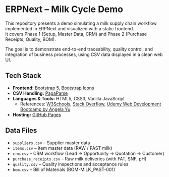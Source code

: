 # ERPNext – Milk Cycle Demo

This repository presents a demo simulating a milk supply chain workflow implemented in ERPNext and visualized with a static frontend.  
It covers Phase 1 (Setup, Master Data, CRM) and Phase 2 (Purchase Receipts, Quality, BOM).

The goal is to demonstrate end-to-end traceability, quality control, and integration of business processes, using CSV data displayed in a clean web UI.

## Tech Stack

- **Frontend:** [Bootstrap 5](https://getbootstrap.com/), [Bootstrap Icons](https://icons.getbootstrap.com/)
- **CSV Handling:** [PapaParse](https://www.papaparse.com/)
- **Languages & Tools:** HTML5, CSS3, Vanilla JavaScript
  - References: [W3Schools](https://www.w3schools.com/), [Stack Overflow](https://stackoverflow.com/), [Udemy Web Development Bootcamp by Angela Yu](https://www.udemy.com/course/the-complete-web-development-bootcamp/)
- **Hosting:** [GitHub Pages](https://pages.github.com/)

## Data Files

- `suppliers.csv` – Supplier master data
- `items.csv` – Item master data (RAW / PAST milk)
- `crm.csv` – CRM workflow (Lead → Opportunity → Quotation → Customer)
- `purchase_receipts.csv` – Raw milk deliveries (with FAT, SNF, pH)
- `quality.csv` – Quality inspections and acceptance rules
- `bom.csv` – Bill of Materials (BOM-MILK_PAST-001)
